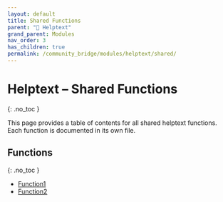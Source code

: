 ```yaml
---
layout: default
title: Shared Functions
parent: "💬 Helptext"
grand_parent: Modules
nav_order: 3
has_children: true
permalink: /community_bridge/modules/helptext/shared/
---
```


# Helptext – Shared Functions
{: .no_toc }

This page provides a table of contents for all shared helptext functions. Each function is documented in its own file.

## Functions
{: .no_toc }

- [Function1](shared/Function1.md)
- [Function2](shared/Function2.md)
